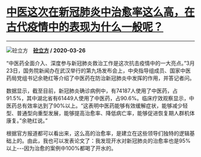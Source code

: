# [中医这次在新冠肺炎中治愈率这么高，在古代疫情中的表现为什么一般呢？](https://www.zhihu.com/answer/1106957936)

--------------------------------------------------------------------------------

![砼立方](https://pic4.zhimg.com/233b46e6d507ded621e76b17c49bf4d9.jpg?source=1940ef5c "砼立方")&emsp;**[砼立方](https://www.zhihu.com/people/tong-li-fang-16) / 2020-03-26**

“中医药全面介入、深度参与新冠肺炎救治工作是这次抗击疫情中的一大亮点。”3月23日，国务院新闻办在武汉举行的第九场发布会上，中央指导组成员、国家中医药局党组书记余艳红等介绍了中医药在防治新冠肺炎中发挥的作用，并答记者问。

数据显示，截至目前，新冠肺炎确诊病例中，有74187人使用了中医药，占91.5%，其中湖北省有61449人使用了中医药，占90.6%。临床疗效观察显示，中医药总有效率达到了90%以上。“这表明中医药能够有效缓解症状，能够减少轻型、普通型向重型发展，能够提高治愈率、降低病亡率，能够促进恢复期人群机体康复。”余艳红说。”

根据官方报道都可以看出来，这么高的治愈率，是建立在这些领导们独特的逻辑基础上的。由此，我也可以发表论文了：我发现开水对新冠肺炎的治愈率也是95%以上---因为治愈的案例中100%都喝了开水的。

